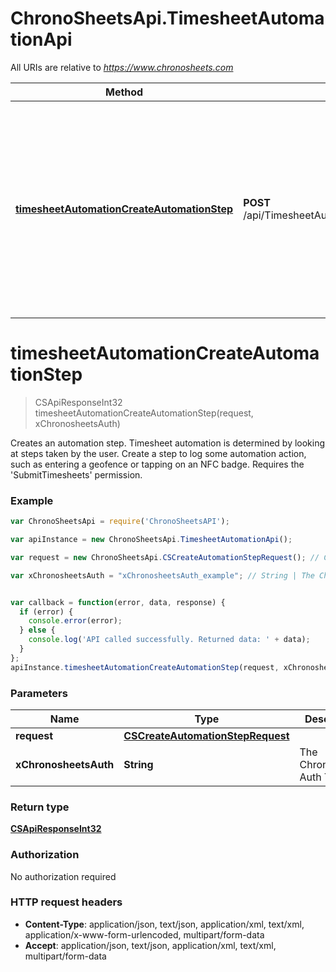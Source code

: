 # ChronoSheetsApi.TimesheetAutomationApi

All URIs are relative to *https://www.chronosheets.com*

Method | HTTP request | Description
------------- | ------------- | -------------
[**timesheetAutomationCreateAutomationStep**](TimesheetAutomationApi.md#timesheetAutomationCreateAutomationStep) | **POST** /api/TimesheetAutomation/CreateAutomationStep | Creates an automation step.  Timesheet automation is determined by looking at steps taken by the user.  Create a step to log some automation action, such as entering a geofence or tapping on an NFC badge.  Requires the 'SubmitTimesheets' permission.


<a name="timesheetAutomationCreateAutomationStep"></a>
# **timesheetAutomationCreateAutomationStep**
> CSApiResponseInt32 timesheetAutomationCreateAutomationStep(request, xChronosheetsAuth)

Creates an automation step.  Timesheet automation is determined by looking at steps taken by the user.  Create a step to log some automation action, such as entering a geofence or tapping on an NFC badge.  Requires the 'SubmitTimesheets' permission.

### Example
```javascript
var ChronoSheetsApi = require('ChronoSheetsAPI');

var apiInstance = new ChronoSheetsApi.TimesheetAutomationApi();

var request = new ChronoSheetsApi.CSCreateAutomationStepRequest(); // CSCreateAutomationStepRequest | 

var xChronosheetsAuth = "xChronosheetsAuth_example"; // String | The ChronoSheets Auth Token


var callback = function(error, data, response) {
  if (error) {
    console.error(error);
  } else {
    console.log('API called successfully. Returned data: ' + data);
  }
};
apiInstance.timesheetAutomationCreateAutomationStep(request, xChronosheetsAuth, callback);
```

### Parameters

Name | Type | Description  | Notes
------------- | ------------- | ------------- | -------------
 **request** | [**CSCreateAutomationStepRequest**](CSCreateAutomationStepRequest.md)|  | 
 **xChronosheetsAuth** | **String**| The ChronoSheets Auth Token | 

### Return type

[**CSApiResponseInt32**](CSApiResponseInt32.md)

### Authorization

No authorization required

### HTTP request headers

 - **Content-Type**: application/json, text/json, application/xml, text/xml, application/x-www-form-urlencoded, multipart/form-data
 - **Accept**: application/json, text/json, application/xml, text/xml, multipart/form-data

